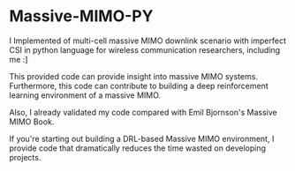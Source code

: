 # Massive-MIMO-PY

I Implemented of multi-cell massive MIMO downlink scenario with imperfect CSI in python language for wireless communication researchers, including me :]

This provided code can provide insight into massive MIMO systems. Furthermore, this code can contribute to building a deep reinforcement learning environment of a massive MIMO.

Also, I already validated my code compared with Emil Bjornson's Massive MIMO Book.

If you're starting out building a DRL-based Massive MIMO environment, I provide code that dramatically reduces the time wasted on developing projects.
